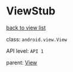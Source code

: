 # ViewStub

[back to view list](View_list.md#ViewStub)

class: `android.view.View`

API level: `API 1`

parent: [View](View.md)